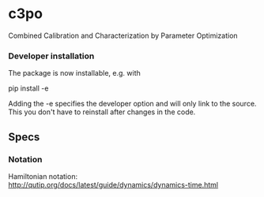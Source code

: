 # c3po
Combined Calibration and Characterization by Parameter Optimization

### Developer installation

The package is now installable, e.g. with 

pip install -e <source directory>

Adding the -e specifies the developer option and will only link to the source. This you don't have to reinstall after changes in the code.

## Specs
### Notation
Hamiltonian notation: http://qutip.org/docs/latest/guide/dynamics/dynamics-time.html
